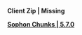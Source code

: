 **Client Zip | Missing**

**[Sophon Chunks | 5.7.0](https://downloader-api.mihoyo.com/downloader/sophon_chunk/api/getBuild?branch=main&package_id=8xfMve0uwQ&password=CW8GbLNU8f&tag=5.7.0)**